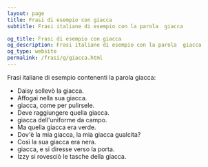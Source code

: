 ```yaml
---
layout: page
title: Frasi di esempio con giacca 
subtitle: Frasi italiane di esempio con la parola  giacca

og_title: Frasi di esempio con giacca 
og_description: Frasi italiane di esempio con la parola  giacca
og_type: website
permalink: /frasi/g/giacca.html
---
```


Frasi italiane di esempio contenenti la parola giacca:


- Daisy sollevò la giacca.
- Affogai nella sua giacca.
- giacca, come per pulirsele.
- Deve raggiungere quella giacca.
- giacca dell'uniforme da campo.
- Ma quella giacca era verde.
- Dov'è la mia giacca, la mia giacca gualcita?
- Così la sua giacca era nera.
- giacca, e si diresse verso la porta.
- Izzy si rovesciò le tasche della giacca.
